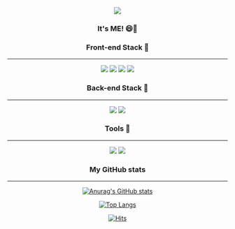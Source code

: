 <div align="center">
<img src="https://capsule-render.vercel.app/api?type=waving&color=auto&height=300&section=header&text=choisunghwan%20github&fontSize=50&animation=twinkling" />

### It's ME! 😄👋




### Front-end Stack 🐣
<hr>
<img src="https://img.shields.io/badge/HTML-E34F26?style=flat-square&logo=HTML5&logoColor=white"/>
<img src="https://img.shields.io/badge/CSS-blue?style=flat-square&logo=CSS3&logoColor=white"/> 
<img src="https://img.shields.io/badge/Javascript-yellow?style=flat-square&logo=JavaScript&logoColor=white"/>
<img src="https://img.shields.io/badge/React-blue?style=flat-square&logo=React&logoColor=white"/>



### Back-end Stack 🐓
<hr>
<img src="https://img.shields.io/badge/Python-3766AB?style=flat-square&logo=Python&logoColor=white"/>
<img src="https://img.shields.io/badge/Node.js-green?style=flat-square&logo=Node.js&logoColor=white"/>


### Tools 🐋
<hr>
<img src="https://img.shields.io/badge/Firebase-yellow?style=flat-square&logo=Firebase&logoColor=white"/>
<img src="https://img.shields.io/badge/Git-orange?style=flat-square&logo=Git&logoColor=white"/>

### My GitHub stats 
<hr>

[![Anurag's GitHub stats](https://github-readme-stats.vercel.app/api?username=choisunghwan)](https://github.com/anuraghazra/github-readme-stats)

[![Top Langs](https://github-readme-stats.vercel.app/api/top-langs/?username=choisunghwan&layout=compact)](https://github.com/anuraghazra/github-readme-stats)
      
      
[![Hits](https://hits.seeyoufarm.com/api/count/incr/badge.svg?url=https://github.com/choisunghwan%2Fgjbae1212%2Fhit-counter)](https://github.com/choisunghwan) 







</div>
                           
          
<!--
**choisunghwan/choisunghwan** is a ✨ _special_ ✨ repository because its `README.md` (this file) appears on your GitHub profile.

Here are some ideas to get you started:



- 🔭 I’m currently working on ...
- 🌱 I’m currently learning ...
- 👯 I’m looking to collaborate on ...
- 🤔 I’m looking for help with ...
- 💬 Ask me about ...
- 📫 How to reach me: ...
- 😄 Pronouns: ...
- ⚡ Fun fact: ...
-->
